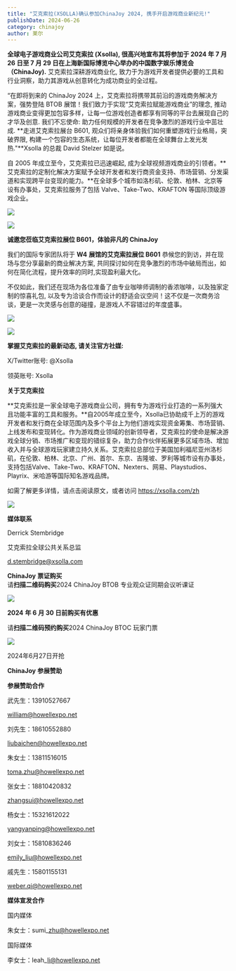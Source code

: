 ```yaml
---
title: "艾克索拉(XSOLLA)确认参加ChinaJoy 2024, 携手开启游戏商业新纪元!"
publishDate: 2024-06-26
category: chinajoy
author: 莱尔
---
```


**全球电子游戏商业公司艾克索拉 (Xsolla), 很高兴地宣布其将参加于 2024 年 7 月 26 日至 7 月 29 日在上海新国际博览中心举办的中国数字娱乐博览会（ChinaJoy).** 艾克索拉深耕游戏商业化, 致力于为游戏开发者提供必要的工具和行业洞察，助力其游戏从创意转化为成功商业的全过程。

“在即将到来的 ChinaJoy 2024 上，艾克索拉将携带其前沿的游戏商务解决方案，强势登陆 BTOB 展馆！我们致力于实现“艾克索拉赋能游戏商业”的理念, 推动游戏商业变得更加包容多样，让每一位游戏创造者都享有同等的平台去展现自己的才华及创意. 我们不忘使命: 助力任何规模的开发者在竞争激烈的游戏行业中茁壮成. **走进艾克索拉展台 B601, 观众们将亲身体验我们如何重塑游戏行业格局，突破界限, 构建一个包容的生态系统，让每位开发者都能在全球舞台上发光发热."**Xsolla 的总裁 David Stelzer 如是说。

自 2005 年成立至今，艾克索拉已迅速崛起, 成为全球视频游戏商业的引领者。**艾克索拉的定制化解决方案赋予全球开发者和发行商资金支持、市场营销、分发渠道和实现跨平台变现的能力。**在全球多个城市如洛杉矶、伦敦、柏林、北京等设有办事处，艾克索拉服务了包括 Valve、Take-Two、KRAFTON 等国际顶级游戏企业。

![](https://ec-net-1251389766.cos.ap-shanghai.myqcloud.com/wp-content/uploads/2024/06/20240626115717922.png)

![](https://ec-net-1251389766.cos.ap-shanghai.myqcloud.com/wp-content/uploads/2024/06/20240626115720863.png)

**诚邀您莅临艾克索拉展位 B601，体验非凡的 ChinaJoy**

我们的国际专家团队将于 **W4** **展馆的艾克索拉展位 B601** 恭候您的到访，并在现场与您分享最新的商业解决方案, 共同探讨如何在竞争激烈的市场中破局而出，如何在简化流程，提升效率的同时,实现盈利最大化。

不仅如此，我们还在现场为各位准备了由专业咖啡师调制的香浓咖啡，以及独家定制的惊喜礼包, 以及专为洽谈合作而设计的舒适会议空间！这不仅是一次商务洽谈，更是一次灵感与创意的碰撞，是游戏人不容错过的年度盛事。

![](https://ec-net-1251389766.cos.ap-shanghai.myqcloud.com/wp-content/uploads/2024/06/20240626115747725.png)

![](https://ec-net-1251389766.cos.ap-shanghai.myqcloud.com/wp-content/uploads/2024/06/20240626115753150.png)

**掌握艾克索拉的最新动态, 请关注官方社媒:**

X/Twitter账号: @Xsolla 

领英账号: Xsolla 

**关于艾克索拉**

**艾克索拉是一家全球电子游戏商业公司，拥有专为游戏行业打造的一系列强大且功能丰富的工具和服务。**自2005年成立至今，Xsolla已协助成千上万的游戏开发者和发行商在全球范围内及多个平台上为他们游戏实现资金筹集、市场营销、上线发布和变现转化。作为游戏商业领域的创新领导者，艾克索拉的使命是解决游戏全球分销、市场推广和变现的错综复杂，助力合作伙伴拓展更多区域市场、增加收入并与全球游戏玩家建立持久关系。艾克索拉总部位于美国加利福尼亚州洛杉矶，在伦敦、柏林、北京、广州、首尔、东京、吉隆坡、罗利等城市设有办事处，支持包括Valve、Take-Two、KRAFTON、Nexters、网易、Playstudios、Playrix、米哈游等国际知名游戏品牌。

如需了解更多详情，请点击阅读原文，或者访问 https://xsolla.com/zh

![](https://ec-net-1251389766.cos.ap-shanghai.myqcloud.com/wp-content/uploads/2024/06/20240626115651605-1024x538.png)

**媒体联系**

Derrick Stembridge

艾克索拉全球公共关系总监

d.stembridge@xsolla.com

**ChinaJoy** **票证购买**  
请**扫描二维码购买**2024 ChinaJoy BTOB 专业观众证同期会议听课证

![](https://ec-net-1251389766.cos.ap-shanghai.myqcloud.com/wp-content/uploads/2024/06/20240626115812335.jpg)

**2024** **年 6 月 30 日前购买有优惠**

请**扫描二维码预约购买**2024 ChinaJoy BTOC 玩家门票

![](https://ec-net-1251389766.cos.ap-shanghai.myqcloud.com/wp-content/uploads/2024/06/20240626115816143-1024x1024.png)

2024年6月27日开抢  
  

**ChinaJoy** **参展赞助**

**参展赞助合作**

武先生：13910527667

[william@howellexpo.net](mailto:william@howellexpo.net)

刘先生：18610552880

[liubaichen@howellexpo.net](mailto:liubaichen@howellexpo.net)

朱女士：13811516015

[toma.zhu@howellexpo.net](mailto:toma.zhu@howellexpo.net)

张女士：18810420832

[zhangsui@howellexpo.net](mailto:zhangsui@howellexpo.net)

杨女士：15321612022

[yangyanping@howellexpo.net](mailto:yangyanping@howellexpo.net)

刘女士：15810836246

[emily\_liu@howellexpo.net](mailto:emily_liu@howellexpo.net)

戚先生：15801155131

weber.qi@howellexpo.net  
  

**媒体宣发合作**

国内媒体

朱女士：sumi\_zhu@howellexpo.net

国际媒体

李女士：leah\_li@howellexpo.net
